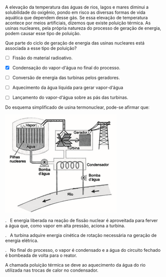 

A elevação da temperatura das águas de rios, lagos e mares diminui a solubilidade do oxigênio, pondo em risco as diversas formas de vida aquática que dependem desse gás. Se essa elevação de temperatura acontece por meios artificiais, dizemos que existe poluição térmica. As usinas nucleares, pela própria natureza do processo de geração de energia, podem causar esse tipo de poluição.

Que parte do ciclo de geração de energia das usinas nucleares está associada a esse tipo de poluição?



- [ ] Fissão do material radioativo.
- [x] Condensação do vapor-d‘água no final do processo.
- [ ] Conversão de energia das turbinas pelos geradores.
- [ ] Aquecimento da água líquida para gerar vapor-d‘água
- [ ] Lançamento do vapor-d‘água sobre as pás das turbinas.


Do esquema simplificado de usina termonuclear, pode-se afirmar que:

![](439ba35b-34b4-7782-b116-b1e4bf3548b0.png)

.   E energia liberada na reação de fissão nuclear é aproveitada para ferver a água que, como vapor em alta pressão, aciona a turbina.

.   A turbina adquire energia cinética de rotação necessária na geração de energia elétrica.

.   No final do processo, o vapor é condensado e a água do circuito fechado é bombeada de volta para o reator.

A chamada poluição térmica se deve ao aquecimento da água do rio utilizada nas trocas de calor no condensador.

        